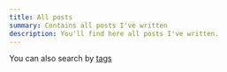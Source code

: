 ```yaml
---
title: All posts
summary: Contains all posts I've written
description: You'll find here all posts I've written.
---
```


You can also search by [tags](/tags)

